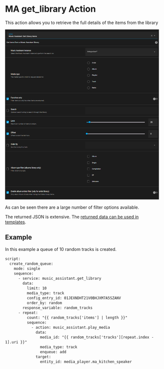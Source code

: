 # MA get_library Action

This action allows you to retrieve the full details of the items from the library

![image](../assets/screenshots/service-call/get_library.png)

As can be seen there are a large number of filter options available.

The returned JSON is extensive. The [returned data can be used in templates](https://www.home-assistant.io/docs/scripts/perform-actions#use-templates-to-handle-response-data).

## Example

In this example a queue of 10 random tracks is created.

```
script:
  create_random_queue:
    mode: single
    sequence:
      - service: music_assistant.get_library
        data:
          limit: 10
          media_type: track
          config_entry_id: 01JEXNDHT21V0BHJXM7A5SZANV
          order_by: random
        response_variable: random_tracks
      - repeat:
          count: "{{ random_tracks['items'] | length }}"
          sequence:
            - action: music_assistant.play_media
              data:
                media_id: "{{ random_tracks['tracks'][repeat.index - 1].uri }}"
                media_type: track
                enqueue: add
              target:
                entity_id: media_player.ma_kitchen_speaker
```
